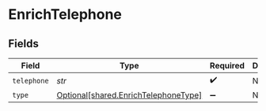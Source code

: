 # EnrichTelephone


## Fields

| Field                                                                              | Type                                                                               | Required                                                                           | Description                                                                        |
| ---------------------------------------------------------------------------------- | ---------------------------------------------------------------------------------- | ---------------------------------------------------------------------------------- | ---------------------------------------------------------------------------------- |
| `telephone`                                                                        | *str*                                                                              | :heavy_check_mark:                                                                 | N/A                                                                                |
| `type`                                                                             | [Optional[shared.EnrichTelephoneType]](../../models/shared/enrichtelephonetype.md) | :heavy_minus_sign:                                                                 | N/A                                                                                |